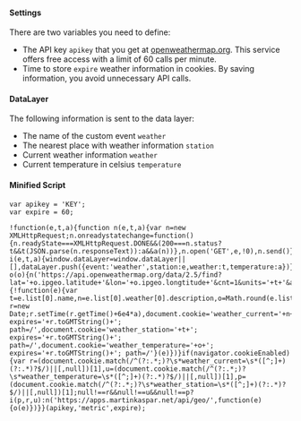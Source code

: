 #### Settings
There are two variables you need to define:
* The API key ```apikey``` that you get at [openweathermap.org](https://openweathermap.org/price). This service offers free access with a limit of 60 calls per minute.
* Time to store ```expire``` weather information in cookies. By saving information, you avoid unnecessary API calls.

#### DataLayer
The following information is sent to the data layer:
* The name of the custom event ```weather```
* The nearest place with weather information ```station```
* Current weather information ```weather```
* Current temperature in celsius ```temperature```

#### Minified Script
```
var apikey = 'KEY';
var expire = 60;

!function(e,t,a){function n(e,t,a){var n=new XMLHttpRequest;n.onreadystatechange=function(){n.readyState===XMLHttpRequest.DONE&&(200===n.status?t&&t(JSON.parse(n.responseText)):a&&a(n))},n.open('GET',e,!0),n.send()}function i(e,t,a){window.dataLayer=window.dataLayer||[],dataLayer.push({event:'weather',station:e,weather:t,temperature:a})}function o(o){n('https://api.openweathermap.org/data/2.5/find?lat='+o.ipgeo.latitude+'&lon='+o.ipgeo.longtitude+'&cnt=1&units='+t+'&appid='+e,function(e){!function(e){var t=e.list[0].name,n=e.list[0].weather[0].description,o=Math.round(e.list[0].main.temp);i(t,n,o);var r=new Date;r.setTime(r.getTime()+6e4*a),document.cookie='weather_current='+n+'; expires='+r.toGMTString()+'; path=/',document.cookie='weather_station='+t+'; expires='+r.toGMTString()+'; path=/',document.cookie='weather_temperature='+o+'; expires='+r.toGMTString()+'; path=/'}(e)})}if(navigator.cookieEnabled){var r=(document.cookie.match(/^(?:.*;)?\s*weather_current=\s*([^;]+)(?:.*)?$/)||[,null])[1],u=(document.cookie.match(/^(?:.*;)?\s*weather_temperature=\s*([^;]+)(?:.*)?$/)||[,null])[1],p=(document.cookie.match(/^(?:.*;)?\s*weather_station=\s*([^;]+)(?:.*)?$/)||[,null])[1];null!==r&&null!==u&&null!==p?i(p,r,u):n('https://apps.martinkaspar.net/api/geo/',function(e){o(e)})}}(apikey,'metric',expire);
```

